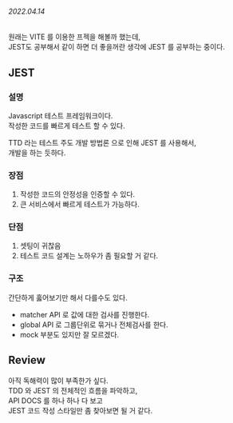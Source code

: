 ###### 2022.04.14

원래는 VITE 를 이용한 프젝을 해볼까 했는데,        
JEST도 공부해서 같이 하면 더 좋을꺼란 생각에 JEST 를 공부하는 중이다.       

## JEST

### 설명
Javascript 테스트 프레임워크이다.       
작성한 코드를 빠르게 테스트 할 수 있다.

TTD 라는 테스트 주도 개발 방법론 으로 인해 JEST 를 사용해서,       
개발을 하는 듯하다. 

### 장점 
1. 작성한 코드의 안정성을 인증할 수 있다.
2. 큰 서비스에서 빠르게 테스트가 가능하다.

### 단점 
1. 셋팅이 귀찮음
2. 테스트 코드 설계는 노하우가 좀 필요할 거 같다.    

### 구조 
간단하게 훓어보기만 해서 다를수도 있다.       
- matcher API 로 값에 대한 검사를 진행한다.
- global API 로 그룹단위로 묶거나 전체검사를 한다.
- mock 부분도 있지만 잘 모르겠다.


## Review
아직 독해력이 많이 부족한가 싶다.        
TDD 와 JEST 의 전체적인 흐름을 파악하고,       
API DOCS 를 하나 하나 다 보고      
JEST 코드 작성 스타일만 좀 찾아보면 될 거 같다.      